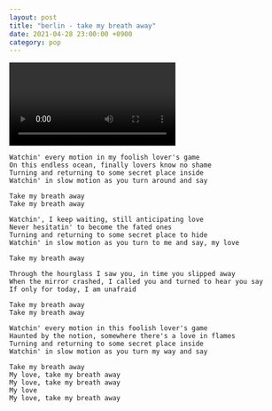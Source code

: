 ```yaml
---
layout: post
title: "berlin - take my breath away"
date: 2021-04-28 23:00:00 +0900
category: pop
---
```


<div class="video-container">
    <video id="player" class="video-js vjs-default-skin vjs-big-play-centered" data-json="/public/json/pop/berlin - take my breath away.json"></video>
</div>

```
Watchin' every motion in my foolish lover's game
On this endless ocean, finally lovers know no shame
Turning and returning to some secret place inside
Watchin' in slow motion as you turn around and say

Take my breath away
Take my breath away

Watchin', I keep waiting, still anticipating love
Never hesitatin' to become the fated ones
Turning and returning to some secret place to hide
Watchin' in slow motion as you turn to me and say, my love

Take my breath away

Through the hourglass I saw you, in time you slipped away
When the mirror crashed, I called you and turned to hear you say
If only for today, I am unafraid

Take my breath away
Take my breath away

Watchin' every motion in this foolish lover's game
Haunted by the notion, somewhere there's a love in flames
Turning and returning to some secret place inside
Watchin' in slow motion as you turn my way and say

Take my breath away
My love, take my breath away
My love, take my breath away
My love
My love, take my breath away
```